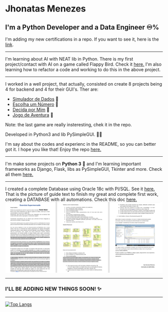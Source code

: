 # Jhonatas Menezes

## I'm a Python Developer and a Data Engineer ♾️%

I'm adding my new certifications in a repo. If you want to see it, here is the [link](https://github.com/JhonatasMenezes/Certificados).

---
I'm learning about AI with NEAT lib in Python. There is my first project/contact with AI on a game called Flappy Bird. Check it [here.](https://github.com/JhonatasMenezes/Projetos_Python/tree/main/projetos_IA/flappy_bird)
I'm also learning how to refactor a code and working to do this in the above project. 

---
I worked in a well project, that actually, consisted on create 8 projects being 4 for backend and 4 for their GUI's.
Ther are:
* [Simulador de Dados](https://github.com/JhonatasMenezes/8ProjetosemPython/blob/main/simulador_de_dado.py) 🎲
* [Escolha um Número](https://github.com/JhonatasMenezes/8ProjetosemPython/blob/main/escolha_um_numero.py) 🔢
* [Decida por Mim](https://github.com/JhonatasMenezes/8ProjetosemPython/blob/main/decida_por_mim.py) 💬
* [Jogo de Aventura](https://github.com/JhonatasMenezes/8ProjetosemPython/blob/main/jogo_de_aventura.py) 🚀

Note: the last game are really insteresting, chek it in the repo.


Developed in Python3 and lib PySimpleGUI. 👨‍💻

I'm say about the codes and experienc in the README, so you can better got it.
I hope you like that! Enjoy the repo [here.](https://github.com/JhonatasMenezes/8ProjetosemPython)

---

I'm make some projects on **Python 3** 🐍 and I'm learning important frameworks as Django, Flask, libs as PySimpleGUI, Tkinter and more.
Check all them [here.](https://github.com/JhonatasMenezes/Projetos_Python)

---
I created a complete Database using Oracle 18c with Pl/SQL. See it [here.](https://github.com/JhonatasMenezes/Projeto_FullDataBase_Mercado)
That is the picture of guide text to finish my great and complete first work, creating a DATABASE with all automations.
Check this doc [here.](https://github.com/JhonatasMenezes/Projeto_FullDataBase_Mercado/blob/main/Exerc%C3%ADcio%20Supermercado.pdf)
![Alt text](https://github.com/JhonatasMenezes/Projeto_FullDataBase_Mercado/blob/main/Oficial.png)


--- 
### I'LL BE ADDING NEW THINGS SOON! ✨
---

[![Top Langs](https://github-readme-stats.vercel.app/api/top-langs/?username=jhonatasmenezes)](https://github.com/jhonatasmenezes)

